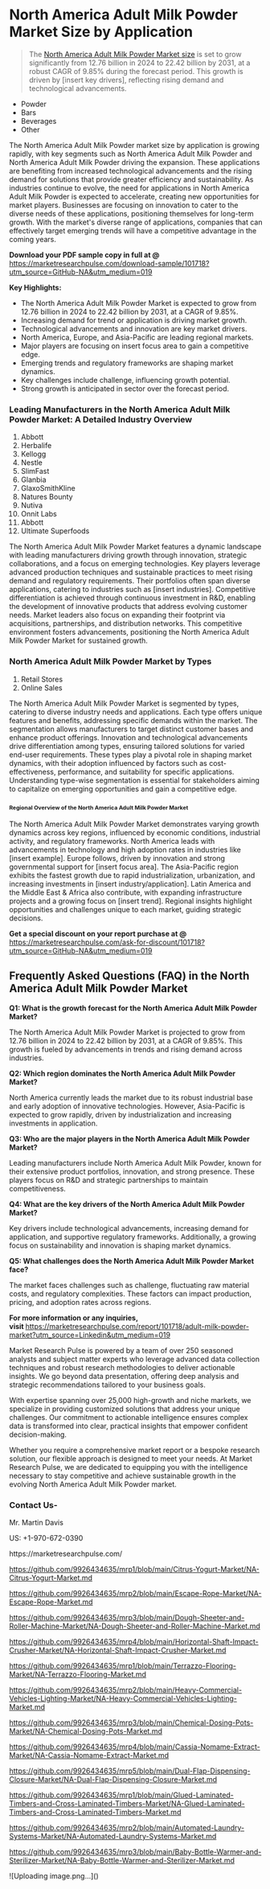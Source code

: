 <h1>North America Adult Milk Powder Market&nbsp;Size by Application</h1><blockquote><p>The <a href="https://marketresearchpulse.com/download-sample/101718?utm_source=GitHub-NA&amp;utm_medium=019">North America Adult Milk Powder Market size</a> is set to grow significantly from 12.76 billion in 2024 to 22.42 billion by 2031, at a robust CAGR of 9.85% during the forecast period. This growth is driven by [insert key drivers], reflecting rising demand and technological advancements.</p></blockquote><ul><li>Powder <li> Bars <li> Beverages <li> Other</li></ul><p>The North America Adult Milk Powder market size by application is growing rapidly, with key segments such as North America Adult Milk Powder and North America Adult Milk Powder driving the expansion. These applications are benefiting from increased technological advancements and the rising demand for solutions that provide greater efficiency and sustainability. As industries continue to evolve, the need for applications in North America Adult Milk Powder is expected to accelerate, creating new opportunities for market players. Businesses are focusing on innovation to cater to the diverse needs of these applications, positioning themselves for long-term growth. With the market's diverse range of applications, companies that can effectively target emerging trends will have a competitive advantage in the coming years.</p><p><strong>Download your PDF sample copy in full at @ </strong><a href="https://marketresearchpulse.com/download-sample/101718?utm_source=GitHub-NA&amp;utm_medium=019">https://marketresearchpulse.com/download-sample/101718?utm_source=GitHub-NA&amp;utm_medium=019</a></p><p><strong>Key Highlights: </strong></p><ul><li>The North America Adult Milk Powder Market is expected to grow from 12.76 billion in 2024 to 22.42 billion by 2031, at a CAGR of 9.85%.</li><li>Increasing demand for trend or application is driving market growth.</li><li>Technological advancements and innovation are key market drivers.</li><li>North America, Europe, and Asia-Pacific are leading regional markets.</li><li>Major players are focusing on insert focus area to gain a competitive edge.</li><li>Emerging trends and regulatory frameworks are shaping market dynamics.</li><li>Key challenges include challenge, influencing growth potential.</li><li>Strong growth is anticipated in sector over the forecast period.</li></ul><h3>Leading Manufacturers in the North America Adult Milk Powder Market: A Detailed Industry Overview</h3><ol><li>Abbott</li><li>Herbalife</li><li>Kellogg</li><li>Nestle</li><li>SlimFast</li><li>Glanbia</li><li>GlaxoSmithKline</li><li>Natures Bounty</li><li>Nutiva</li><li>Onnit Labs</li><li>Abbott</li><li>Ultimate Superfoods</li></ol><div class="flex max-w-full flex-col flex-grow"><div class="min-h-8 text-message flex w-full flex-col items-end gap-2 whitespace-normal break-words [.text-message+&amp;]:mt-5" dir="auto" data-message-author-role="assistant" data-message-id="fd8432e4-4910-450d-b182-61b7bfb0a01f" data-message-model-slug="gpt-4o"><div class="flex w-full flex-col gap-1 empty:hidden first:pt-[3px]"><div class="markdown prose w-full break-words dark:prose-invert light"><p>The North America Adult Milk Powder Market features a dynamic landscape with leading manufacturers driving growth through innovation, strategic collaborations, and a focus on emerging technologies. Key players leverage advanced production techniques and sustainable practices to meet rising demand and regulatory requirements. Their portfolios often span diverse applications, catering to industries such as [insert industries]. Competitive differentiation is achieved through continuous investment in R&amp;D, enabling the development of innovative products that address evolving customer needs. Market leaders also focus on expanding their footprint via acquisitions, partnerships, and distribution networks. This competitive environment fosters advancements, positioning the North America Adult Milk Powder Market for sustained growth.</p></div></div></div></div><h3>North America Adult Milk Powder Market by Types</h3><ol><li>Retail Stores <li> Online Sales</li></ol><div class="flex max-w-full flex-col flex-grow"><div class="min-h-8 text-message flex w-full flex-col items-end gap-2 whitespace-normal break-words [.text-message+&amp;]:mt-5" dir="auto" data-message-author-role="assistant" data-message-id="084470be-0bb7-4664-bddf-5156b4f41249" data-message-model-slug="gpt-4o-mini"><div class="flex w-full flex-col gap-1 empty:hidden first:pt-[3px]"><div class="markdown prose w-full break-words dark:prose-invert light"><p>The North America Adult Milk Powder Market is segmented by types, catering to diverse industry needs and applications. Each type offers unique features and benefits, addressing specific demands within the market. The segmentation allows manufacturers to target distinct customer bases and enhance product offerings. Innovation and technological advancements drive differentiation among types, ensuring tailored solutions for varied end-user requirements. These types play a pivotal role in shaping market dynamics, with their adoption influenced by factors such as cost-effectiveness, performance, and suitability for specific applications. Understanding type-wise segmentation is essential for stakeholders aiming to capitalize on emerging opportunities and gain a competitive edge.</p></div></div></div></div><h3><span style="font-size: 11px;">Regional Overview of the North America Adult Milk Powder Market</span></h3><div class="flex max-w-full flex-col flex-grow"><div class="min-h-8 text-message flex w-full flex-col items-end gap-2 whitespace-normal break-words [.text-message+&amp;]:mt-5" dir="auto" data-message-author-role="assistant" data-message-id="e9038762-ce64-4e30-91c9-9bd413514231" data-message-model-slug="gpt-4o-mini"><div class="flex w-full flex-col gap-1 empty:hidden first:pt-[3px]"><div class="markdown prose w-full break-words dark:prose-invert light"><p>The North America Adult Milk Powder Market demonstrates varying growth dynamics across key regions, influenced by economic conditions, industrial activity, and regulatory frameworks. North America leads with advancements in technology and high adoption rates in industries like [insert example]. Europe follows, driven by innovation and strong governmental support for [insert focus area]. The Asia-Pacific region exhibits the fastest growth due to rapid industrialization, urbanization, and increasing investments in [insert industry/application]. Latin America and the Middle East &amp; Africa also contribute, with expanding infrastructure projects and a growing focus on [insert trend]. Regional insights highlight opportunities and challenges unique to each market, guiding strategic decisions.</p></div></div></div></div><p><strong>Get a special discount on your report purchase at @ </strong><a href="https://marketresearchpulse.com/ask-for-discount/101718?utm_source=GitHub-NA&amp;utm_medium=019">https://marketresearchpulse.com/ask-for-discount/101718?utm_source=GitHub-NA&amp;utm_medium=019</a></p><h2>Frequently Asked Questions (FAQ) in the North America Adult Milk Powder Market</h2><p><strong>Q1: What is the growth forecast for the North America Adult Milk Powder Market?</strong></p><p>The North America Adult Milk Powder Market is projected to grow from 12.76 billion in 2024 to 22.42 billion by 2031, at a CAGR of 9.85%. This growth is fueled by advancements in trends and rising demand across industries.</p><p><strong>Q2: Which region dominates the North America Adult Milk Powder Market?</strong></p><p>North America currently leads the market due to its robust industrial base and early adoption of innovative technologies. However, Asia-Pacific is expected to grow rapidly, driven by industrialization and increasing investments in application.</p><p><strong>Q3: Who are the major players in the North America Adult Milk Powder Market?</strong></p><p>Leading manufacturers include North America Adult Milk Powder, known for their extensive product portfolios, innovation, and strong presence. These players focus on R&amp;D and strategic partnerships to maintain competitiveness.</p><p><strong>Q4: What are the key drivers of the North America Adult Milk Powder Market?</strong></p><p>Key drivers include technological advancements, increasing demand for application, and supportive regulatory frameworks. Additionally, a growing focus on sustainability and innovation is shaping market dynamics.</p><p><strong>Q5: What challenges does the North America Adult Milk Powder Market face?</strong></p><p>The market faces challenges such as challenge, fluctuating raw material costs, and regulatory complexities. These factors can impact production, pricing, and adoption rates across regions.</p><p><strong>For more information or any inquiries, visit&nbsp;</strong><a href="https://marketresearchpulse.com/report/101718/adult-milk-powder-market?utm_source=Linkedin&utm_medium=019">https://marketresearchpulse.com/report/101718/adult-milk-powder-market?utm_source=Linkedin&utm_medium=019</a></p><p>Market Research Pulse is powered by a team of over 250 seasoned analysts and subject matter experts who leverage advanced data collection techniques and robust research methodologies to deliver actionable insights. We go beyond data presentation, offering deep analysis and strategic recommendations tailored to your business goals.</p><p>With expertise spanning over 25,000 high-growth and niche markets, we specialize in providing customized solutions that address your unique challenges. Our commitment to actionable intelligence ensures complex data is transformed into clear, practical insights that empower confident decision-making.</p><p>Whether you require a comprehensive market report or a bespoke research solution, our flexible approach is designed to meet your needs. At Market Research Pulse, we are dedicated to equipping you with the intelligence necessary to stay competitive and achieve sustainable growth in the evolving North America Adult Milk Powder market.</p><h3><strong>Contact Us-</strong></h3><p>Mr. Martin Davis</p><p>US: +1-970-672-0390</p><p>https://marketresearchpulse.com/</p><p><a href="https://github.com/9926434635/mrp1/blob/main/Citrus-Yogurt-Market/NA-Citrus-Yogurt-Market.md">https://github.com/9926434635/mrp1/blob/main/Citrus-Yogurt-Market/NA-Citrus-Yogurt-Market.md</a></p><p><a href="https://github.com/9926434635/mrp2/blob/main/Escape-Rope-Market/NA-Escape-Rope-Market.md">https://github.com/9926434635/mrp2/blob/main/Escape-Rope-Market/NA-Escape-Rope-Market.md</a></p><p><a href="https://github.com/9926434635/mrp3/blob/main/Dough-Sheeter-and-Roller-Machine-Market/NA-Dough-Sheeter-and-Roller-Machine-Market.md">https://github.com/9926434635/mrp3/blob/main/Dough-Sheeter-and-Roller-Machine-Market/NA-Dough-Sheeter-and-Roller-Machine-Market.md</a></p><p><a href="https://github.com/9926434635/mrp4/blob/main/Horizontal-Shaft-Impact-Crusher-Market/NA-Horizontal-Shaft-Impact-Crusher-Market.md">https://github.com/9926434635/mrp4/blob/main/Horizontal-Shaft-Impact-Crusher-Market/NA-Horizontal-Shaft-Impact-Crusher-Market.md</a></p><p><a href="https://github.com/9926434635/mrp1/blob/main/Terrazzo-Flooring-Market/NA-Terrazzo-Flooring-Market.md">https://github.com/9926434635/mrp1/blob/main/Terrazzo-Flooring-Market/NA-Terrazzo-Flooring-Market.md</a></p><p><a href="https://github.com/9926434635/mrp2/blob/main/Heavy-Commercial-Vehicles-Lighting-Market/NA-Heavy-Commercial-Vehicles-Lighting-Market.md">https://github.com/9926434635/mrp2/blob/main/Heavy-Commercial-Vehicles-Lighting-Market/NA-Heavy-Commercial-Vehicles-Lighting-Market.md</a></p><p><a href="https://github.com/9926434635/mrp3/blob/main/Chemical-Dosing-Pots-Market/NA-Chemical-Dosing-Pots-Market.md">https://github.com/9926434635/mrp3/blob/main/Chemical-Dosing-Pots-Market/NA-Chemical-Dosing-Pots-Market.md</a></p><p><a href="https://github.com/9926434635/mrp4/blob/main/Cassia-Nomame-Extract-Market/NA-Cassia-Nomame-Extract-Market.md">https://github.com/9926434635/mrp4/blob/main/Cassia-Nomame-Extract-Market/NA-Cassia-Nomame-Extract-Market.md</a></p><p><a href="https://github.com/9926434635/mrp5/blob/main/Dual-Flap-Dispensing-Closure-Market/NA-Dual-Flap-Dispensing-Closure-Market.md">https://github.com/9926434635/mrp5/blob/main/Dual-Flap-Dispensing-Closure-Market/NA-Dual-Flap-Dispensing-Closure-Market.md</a></p><p><a href="https://github.com/9926434635/mrp1/blob/main/Glued-Laminated-Timbers-and-Cross-Laminated-Timbers-Market/NA-Glued-Laminated-Timbers-and-Cross-Laminated-Timbers-Market.md">https://github.com/9926434635/mrp1/blob/main/Glued-Laminated-Timbers-and-Cross-Laminated-Timbers-Market/NA-Glued-Laminated-Timbers-and-Cross-Laminated-Timbers-Market.md</a></p><p><a href="https://github.com/9926434635/mrp2/blob/main/Automated-Laundry-Systems-Market/NA-Automated-Laundry-Systems-Market.md">https://github.com/9926434635/mrp2/blob/main/Automated-Laundry-Systems-Market/NA-Automated-Laundry-Systems-Market.md</a></p><p><a href="https://github.com/9926434635/mrp3/blob/main/Baby-Bottle-Warmer-and-Sterilizer-Market/NA-Baby-Bottle-Warmer-and-Sterilizer-Market.md">https://github.com/9926434635/mrp3/blob/main/Baby-Bottle-Warmer-and-Sterilizer-Market/NA-Baby-Bottle-Warmer-and-Sterilizer-Market.md</a></p>
![Uploading image.png…]()
